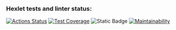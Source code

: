 ### Hexlet tests and linter status:
[![Actions Status](https://github.com/Kloym/python-project-50/actions/workflows/hexlet-check.yml/badge.svg)](https://github.com/Kloym/python-project-50/actions)
[![Test Coverage](https://api.codeclimate.com/v1/badges/8c8ec2bddbf4799bf1bc/test_coverage)](https://codeclimate.com/github/Kloym/python-project-50/test_coverage)
![Static Badge](https://img.shields.io/badge/Newbie-orange)
[![Maintainability](https://api.codeclimate.com/v1/badges/8c8ec2bddbf4799bf1bc/maintainability)](https://codeclimate.com/github/Kloym/python-project-50/maintainability)
